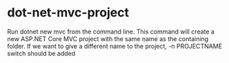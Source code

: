 # dot-net-mvc-project
Run dotnet new mvc from the command line. This command will create a new ASP.NET Core MVC project with the same name as the containing folder. If we want to give a different name to the project, -n PROJECTNAME switch should be added
